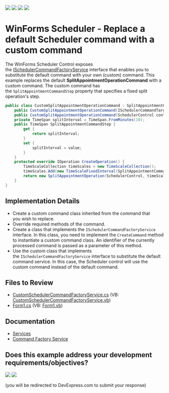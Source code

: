 <!-- default badges list -->
![](https://img.shields.io/endpoint?url=https://codecentral.devexpress.com/api/v1/VersionRange/128635953/15.2.9%2B)
[![](https://img.shields.io/badge/Open_in_DevExpress_Support_Center-FF7200?style=flat-square&logo=DevExpress&logoColor=white)](https://supportcenter.devexpress.com/ticket/details/T372123)
[![](https://img.shields.io/badge/📖_How_to_use_DevExpress_Examples-e9f6fc?style=flat-square)](https://docs.devexpress.com/GeneralInformation/403183)
[![](https://img.shields.io/badge/💬_Leave_Feedback-feecdd?style=flat-square)](#does-this-example-address-your-development-requirementsobjectives)
<!-- default badges end -->

# WinForms Scheduler - Replace a default Scheduler command with a custom command

The WinForms Scheduler Control exposes the [ISchedulerCommandFactoryService](https://docs.devexpress.com/CoreLibraries/DevExpress.XtraScheduler.Services.ISchedulerCommandFactoryService) interface that enables you to substitute the default command with your own (custom) command. This example replaces the default **SplitAppointmentOperationCommand** with a custom command. The custom command has the `SplitAppointmentCommandStep` property that specifies a fixed split operation's step.

```csharp
public class CustomSplitAppointmentOperationCommand : SplitAppointmentOperationCommand {
    public CustomSplitAppointmentOperationCommand(ISchedulerCommandTarget target) : base(target) { }
    public CustomSplitAppointmentOperationCommand(SchedulerControl control) : base(control) { }
    private TimeSpan splitInterval = TimeSpan.FromMinutes(10);
    public TimeSpan SplitAppointmentCommandStep {
        get {
            return splitInterval;
        }
        set {
            splitInterval = value;
        }
    }
    protected override IOperation CreateOperation() {
        TimeScaleCollection timeScales = new TimeScaleCollection();
        timeScales.Add(new TimeScaleFixedInterval(SplitAppointmentCommandStep));
        return new SplitAppointmentOperation(SchedulerControl, timeScales, SchedulerControl.SelectedAppointments[0]);
    }
}
```


## Implementation Details

* Create a custom command class inherited from the command that you wish to replace.
* Override required methods of the command.
* Create a class that implements the `ISchedulerCommandFactoryService` interface. In this class, you need to implement the `CreateCommand` method to instantiate a custom command class. An identifier of the currently processed command is passed as a parameter of this method.
* Use the custom class that implements the `ISchedulerCommandFactoryService` interface to substitute the default command service. In this case, the Scheduler control will use the custom command instead of the default command.


## Files to Review

* [CustomSchedulerCommandFactoryService.cs](./CS/WindowsFormsApplication1/CustomSchedulerCommandFactoryService.cs) (VB: [CustomSchedulerCommandFactoryService.vb](./VB/WindowsFormsApplication1/CustomSchedulerCommandFactoryService.vb))
* [Form1.cs](./CS/WindowsFormsApplication1/Form1.cs) (VB: [Form1.vb](./VB/WindowsFormsApplication1/Form1.vb))


## Documentation

* [Services](https://docs.devexpress.com/WindowsForms/4106/controls-and-libraries/scheduler/services)
* [Command Factory Service](https://docs.devexpress.com/WindowsForms/120381/controls-and-libraries/scheduler/services/command-factory-service)
<!-- feedback -->
## Does this example address your development requirements/objectives?

[<img src="https://www.devexpress.com/support/examples/i/yes-button.svg"/>](https://www.devexpress.com/support/examples/survey.xml?utm_source=github&utm_campaign=winforms-scheduler-replace-default-command&~~~was_helpful=yes) [<img src="https://www.devexpress.com/support/examples/i/no-button.svg"/>](https://www.devexpress.com/support/examples/survey.xml?utm_source=github&utm_campaign=winforms-scheduler-replace-default-command&~~~was_helpful=no)

(you will be redirected to DevExpress.com to submit your response)
<!-- feedback end -->
